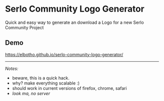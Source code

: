 # Serlo Community Logo Generator

Quick and easy way to generate an download a Logo for a new Serlo Community Project

## Demo

https://elbotho.github.io/serlo-community-logo-generator/


----

*Notes:*

- beware, this is a quick hack.
- why? make everything scalable :)
- should work in current versions of firefox, chrome, safari
- *look ma, no server*
